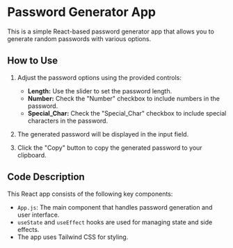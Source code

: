 # Password Generator App

This is a simple React-based password generator app that allows you to generate random passwords with various options.

## How to Use

1. Adjust the password options using the provided controls:
   - **Length:** Use the slider to set the password length.
   - **Number:** Check the "Number" checkbox to include numbers in the password.
   - **Special_Char:** Check the "Special_Char" checkbox to include special characters in the password.

2. The generated password will be displayed in the input field.

3. Click the "Copy" button to copy the generated password to your clipboard.

## Code Description

This React app consists of the following key components:

- `App.js`: The main component that handles password generation and user interface.
- `useState` and `useEffect` hooks are used for managing state and side effects.
- The app uses Tailwind CSS for styling.
